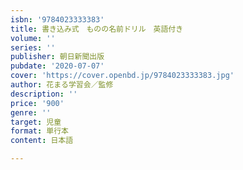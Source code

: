 ```yaml
---
isbn: '9784023333383'
title: 書き込み式　ものの名前ドリル　英語付き
volume: ''
series: ''
publisher: 朝日新聞出版
pubdate: '2020-07-07'
cover: 'https://cover.openbd.jp/9784023333383.jpg'
author: 花まる学習会／監修
description: ''
price: '900'
genre: ''
target: 児童
format: 単行本
content: 日本語

---
```

